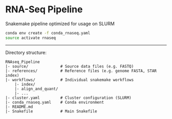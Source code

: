 # RNA-Seq Pipeline
Snakemake pipeline optimized for usage on SLURM

```bash
conda env create -f conda_rnaseq.yaml
source activate rnaseq
```

---

Directory structure:

```
RNAseq_Pipeline  
|- source/              # Source data files (e.g. FASTQ)  
|- references/          # Reference files (e.g. genome FASTA, STAR index)  
|- workflows/           # Individual snakemake workflows  
    |- index/  
    |- align_and_quant/  
    |- ...  
|- cluster.yaml         # Cluster configuration (SLURM)
|- conda_rnaseq.yaml    # Conda environment
|- README.md  
|- Snakefile            # Main Snakefile
```